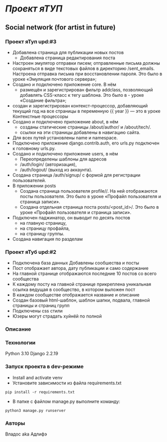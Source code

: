 # *Проект яТУП*
## Social network (for artist in future)
### Проект яТуп upd:#3
- Добавлена страница для публикации новых постов
    - Добавлена страница редактирования поста
- Настроен эмулятор отправки писем; отправленные письма должны сохраняться в виде текстовых файлов в директорию /sent_emails. Настроена отправка письма при восстановлении пароля. Это было в уроке «Эмуляция почтового сервера»;
- Создано и подключено приложение core. В нём
  - размещён и зарегистрирован фильтр addclass, позволяющий добавлять CSS-класс к тегу шаблона. Это было в  - уроке «Создание фильтра»;
- создан и зарегистрирован контекст-процессор, добавляющий текущий год на все страницы в переменную {{ year }} — это в уроке Контекстные процессоры
- Создано и подключено приложение about, в нём
  - созданы статические страницы /about/author/ и /about/tech/.
  - ссылки на эти страницы добавлены в навигацию сайта.
- Для всех путей установлены name и namespace.
- Подключено приложение django.contrib.auth, его urls.py подключен к головному urls.py. 
- Создано и подключено приложение users, в нём
  - Переопределены шаблоны для адресов
  - /auth/login/ (авторизация),
  - /auth/logout/ (выход из аккаунта).
- Создана страница /auth/signup/ с формой для регистрации пользователей.
- В приложении posts
  - Создана страница пользователя profile/<username>/. На ней отображаются посты пользователя. Это было в   уроке «Профайл пользователя и страница записи».
  - Создана отдельная страница поста posts/<post_id>/. Это было в уроке «Профайл пользователя и страница записи».
- Подключен паджинатор, он выводит по десять постов
  - на главную страницу,
  - на страницу профайла,
  - на страницу группы.
- Создана навигация по разделам

### Проект яТуб upd:#2
- Подключена база данных
    Добавлены сообшества и посты
- Пост отображает автора, дату публикации и само содержание
- На главной странице отображаются последние 10 постов со всего сообщества
- К каждому посту на главной странице прикреплена уникальная ссылка
    ведущая в сообщество, в котором выложен пост
- В каждом сообществе отображается название и описание
- Создан базовый html-шаблон, шаблон шапки, подвала, главной страницы и страниц групп
- Подключены css стили
- Юзеры могут страдать хуйнёй по полной
### Описание
### Технологии
Python 3.10
Django 2.2.19
### Запуск проекта в dev-режиме
- Install and activate venv
- Установите зависимости из файла requirements.txt
```
pip install -r requirements.txt
```
- В папке с файлом manage.py выполните команду:
```
python3 manage.py runserver
```
### Авторы
Владос aka Адлифэ
